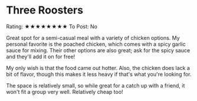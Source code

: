 # Three Roosters

Rating: ★★★★★★★★
To Post: No

Great spot for a semi-casual meal with a variety of chicken options. My personal favorite is the poached chicken, which comes with a spicy garlic sauce for mixing. Their other options are also great; ask for the spicy sauce and they'll add it on for free!

My only wish is that the food came out hotter. Also, the chicken does lack a bit of flavor, though this makes it less heavy if that's what you're looking for.

The space is relatively small, so while great for a catch up with a friend, it won't fit a group very well. Relatively cheap too!